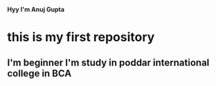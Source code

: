 <html>
  <head>
    <title>
  hello</title>
  </head>
  <body>
    <strong> Hyy I'm Anuj Gupta</strong>
      <h1> this is my first repository</h1>
    <h2> I'm beginner I'm study in poddar international college in BCA</h2>
  </body>
</html>
